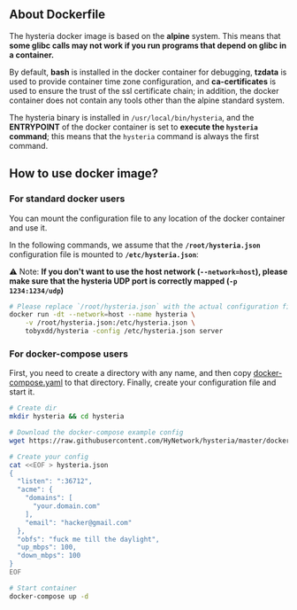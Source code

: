 ## About Dockerfile

The hysteria docker image is based on the **alpine** system. This means that
**some glibc calls may not work if you run programs that depend on glibc in a container.**

By default, **bash** is installed in the docker container for debugging, **tzdata** is used to
provide container time zone configuration, and **ca-certificates** is used to ensure the 
trust of the ssl certificate chain; in addition, the docker container does not contain 
any tools other than the alpine standard system.

The hysteria binary is installed in `/usr/local/bin/hysteria`, and the **ENTRYPOINT**
of the docker container is set to **execute the `hysteria` command**; this means that
the `hysteria` command is always the first command.

## How to use docker image?

### For standard docker users

You can mount the configuration file to any location of the docker container and use it.

In the following commands, we assume that the **`/root/hysteria.json`** configuration
file is mounted to **`/etc/hysteria.json`**:

⚠️ Note: **If you don't want to use the host network (`--network=host`), please make sure that
the hysteria UDP port is correctly mapped (`-p 1234:1234/udp`)**

```sh
# Please replace `/root/hysteria.json` with the actual configuration file location
docker run -dt --network=host --name hysteria \
    -v /root/hysteria.json:/etc/hysteria.json \
    tobyxdd/hysteria -config /etc/hysteria.json server
```

### For docker-compose users

First, you need to create a directory with any name, and then copy [docker-compose.yaml](https://raw.githubusercontent.com/HyNetwork/hysteria/master/docker-compose.yaml) to 
that directory. Finally, create your configuration file and start it.

```sh
# Create dir
mkdir hysteria && cd hysteria

# Download the docker-compose example config
wget https://raw.githubusercontent.com/HyNetwork/hysteria/master/docker-compose.yaml

# Create your config
cat <<EOF > hysteria.json
{
  "listen": ":36712",
  "acme": {
    "domains": [
      "your.domain.com"
    ],
    "email": "hacker@gmail.com"
  },
  "obfs": "fuck me till the daylight",
  "up_mbps": 100,
  "down_mbps": 100
}
EOF

# Start container
docker-compose up -d
```



